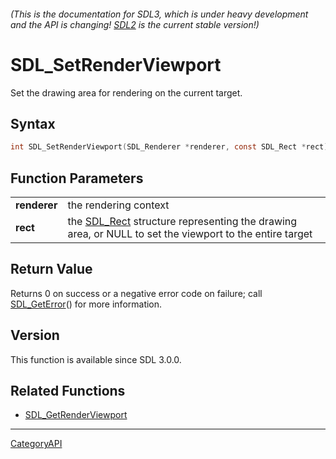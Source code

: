 ###### (This is the documentation for SDL3, which is under heavy development and the API is changing! [SDL2](https://wiki.libsdl.org/SDL2/) is the current stable version!)
# SDL_SetRenderViewport

Set the drawing area for rendering on the current target.

## Syntax

```c
int SDL_SetRenderViewport(SDL_Renderer *renderer, const SDL_Rect *rect);

```

## Function Parameters

|                  |                                                                                                                    |
| ---------------- | ------------------------------------------------------------------------------------------------------------------ |
| **renderer**     | the rendering context                                                                                              |
| **rect**         | the [SDL_Rect](SDL_Rect.md) structure representing the drawing area, or NULL to set the viewport to the entire target |

## Return Value

Returns 0 on success or a negative error code on failure; call
[SDL_GetError](SDL_GetError.md)() for more information.

## Version

This function is available since SDL 3.0.0.

## Related Functions

* [SDL_GetRenderViewport](SDL_GetRenderViewport.md)

----
[CategoryAPI](CategoryAPI.md)
